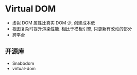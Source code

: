 # Virtual DOM

- 虚拟 DOM 属性比真实 DOM 少, 创建成本低
- 视图复杂时提升渲染性能. 相比于模板引擎, 只更新有改动的部分
- 跨平台

## 开源库

- Snabbdom
- virtual-dom
